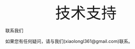 <!DOCTYPE html>
<html>
<head>
<meta charset="utf-8">
<title>技术支持</title>
</head>
<body>
<div align='center' ><font size='50'>技术支持</font></div>
<p>联系我们</p>
<p>如果您有任何疑问，请与我们(xiaolongl361@gmail.com)联系。</p>
</body>
</html>
